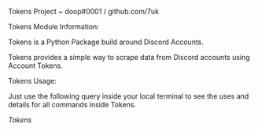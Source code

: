 Tokens Project ~ doop#0001 / github.com/7uk

Tokens Module Information:

   Tokens is a Python Package build around Discord Accounts. 

   Tokens provides a simple way to scrape data from Discord accounts using Account Tokens. 

Tokens Usage:

   Just use the following query inside your local terminal to see the uses and details for all commands inside Tokens.

   *Tokens*



